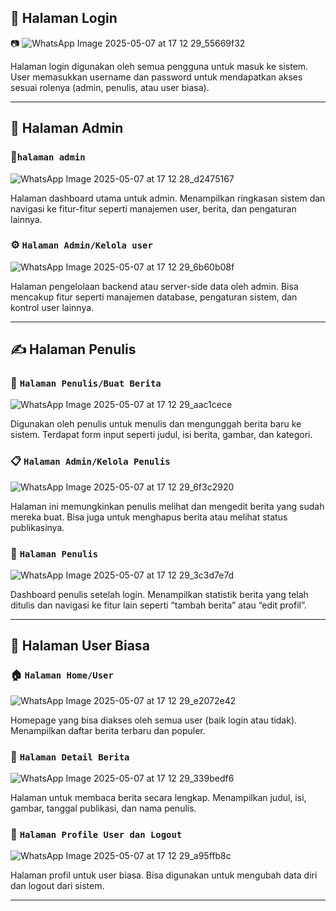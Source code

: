 ## 🔐 Halaman Login
📷 ![WhatsApp Image 2025-05-07 at 17 12 29_55669f32](https://github.com/user-attachments/assets/2272fee3-6d97-4252-8970-bb294d1556ce)

Halaman login digunakan oleh semua pengguna untuk masuk ke sistem. User memasukkan username dan password untuk mendapatkan akses sesuai rolenya (admin, penulis, atau user biasa).

---

## 👑 Halaman Admin

### 📄`halaman admin`
![WhatsApp Image 2025-05-07 at 17 12 28_d2475167](https://github.com/user-attachments/assets/6b22824e-e7f8-4e23-b59a-29f8aec6f0c5)

Halaman dashboard utama untuk admin. Menampilkan ringkasan sistem dan navigasi ke fitur-fitur seperti manajemen user, berita, dan pengaturan lainnya.

### ⚙️ `Halaman Admin/Kelola user`
![WhatsApp Image 2025-05-07 at 17 12 29_6b60b08f](https://github.com/user-attachments/assets/95684310-d1b1-4a69-a49a-86f262610cc0)

Halaman pengelolaan backend atau server-side data oleh admin. Bisa mencakup fitur seperti manajemen database, pengaturan sistem, dan kontrol user lainnya.

---

## ✍️ Halaman Penulis

### 📝 `Halaman Penulis/Buat Berita`
![WhatsApp Image 2025-05-07 at 17 12 29_aac1cece](https://github.com/user-attachments/assets/a4e6bf11-5751-4db4-bfbd-56c8bade0f34)

Digunakan oleh penulis untuk menulis dan mengunggah berita baru ke sistem. Terdapat form input seperti judul, isi berita, gambar, dan kategori.

### 📋 `Halaman Admin/Kelola Penulis`
![WhatsApp Image 2025-05-07 at 17 12 29_6f3c2920](https://github.com/user-attachments/assets/148f70dc-f545-4433-aebe-99781976705c)

Halaman ini memungkinkan penulis melihat dan mengedit berita yang sudah mereka buat. Bisa juga untuk menghapus berita atau melihat status publikasinya.

### 🧭 `Halaman Penulis`
![WhatsApp Image 2025-05-07 at 17 12 29_3c3d7e7d](https://github.com/user-attachments/assets/3c3bf10c-6c3a-4a3a-b7f1-2007e4be5685)

Dashboard penulis setelah login. Menampilkan statistik berita yang telah ditulis dan navigasi ke fitur lain seperti “tambah berita” atau “edit profil”.

---

## 👥 Halaman User Biasa

### 🏠 `Halaman Home/User`
![WhatsApp Image 2025-05-07 at 17 12 29_e2072e42](https://github.com/user-attachments/assets/34e92078-7174-45ad-abbc-e0417ee117a0)

Homepage yang bisa diakses oleh semua user (baik login atau tidak). Menampilkan daftar berita terbaru dan populer.

### 📖 `Halaman Detail Berita`
![WhatsApp Image 2025-05-07 at 17 12 29_339bedf6](https://github.com/user-attachments/assets/2ad044df-01c6-49b8-9700-818a0e9397c2)

Halaman untuk membaca berita secara lengkap. Menampilkan judul, isi, gambar, tanggal publikasi, dan nama penulis.

### 🙍 `Halaman Profile User dan Logout`
![WhatsApp Image 2025-05-07 at 17 12 29_a95ffb8c](https://github.com/user-attachments/assets/f55f92de-a339-45af-a4a0-b018c8c078ec)

Halaman profil untuk user biasa. Bisa digunakan untuk mengubah data diri dan logout dari sistem.

---



